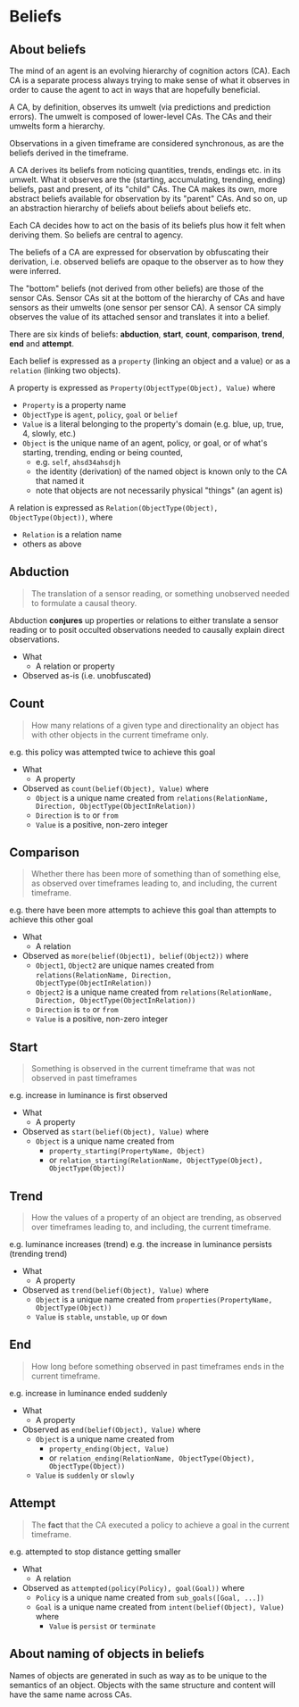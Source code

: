 # Beliefs

## About beliefs

The mind of an agent is an evolving hierarchy of cognition actors (CA). Each CA is a separate process always trying to make sense of what it observes in order to cause the agent to act in ways that are hopefully beneficial.

A CA, by definition, observes its umwelt (via predictions and prediction errors). The umwelt is composed of lower-level CAs. The CAs and their umwelts form a hierarchy.

Observations in a given timeframe are considered synchronous, as are the beliefs derived in the timeframe.

A CA derives its beliefs from noticing quantities, trends, endings etc. in its umwelt.  What it observes are the (starting, accumulating, trending, ending) beliefs, past and present, of its "child" CAs. The CA makes its own, more abstract beliefs available for observation by its "parent" CAs. And so on, up an abstraction hierarchy of beliefs about beliefs about beliefs etc.

Each CA decides how to act on the basis of its beliefs plus how it felt when deriving them. So beliefs are central to agency.

The beliefs of a CA are expressed for observation by obfuscating their derivation, i.e. observed beliefs are opaque to the observer as to how they were inferred.

The "bottom" beliefs (not derived from other beliefs) are those of the sensor CAs.
Sensor CAs sit at the bottom of the hierarchy of CAs and have sensors as their umwelts (one sensor per sensor CA).
A sensor CA simply observes the value of its attached sensor and translates it into a belief.

There are six kinds of beliefs: **abduction**, **start**, **count**, **comparison**, **trend**, **end** and **attempt**.

Each belief is expressed as a `property` (linking an object and a value) or as a `relation` (linking two objects).

A property is expressed as `Property(ObjectType(Object), Value)` where

* `Property` is a property name
* `ObjectType` is `agent`, `policy`, `goal` or `belief`
* `Value` is a literal belonging to the property's domain (e.g. blue, up, true, 4, slowly, etc.)
* `Object` is the unique name of an agent, policy, or goal, or of what's starting, trending, ending or being counted,
  * e.g. `self`, `ahsd34ahsdjh`
  * the identity (derivation) of the named object is known only to the CA that named it
  * note that objects are not necessarily physical "things" (an agent is)

A relation is expressed as  `Relation(ObjectType(Object), ObjectType(Object))`, where

* `Relation` is a relation name
* others as above

## Abduction

> The translation of a sensor reading, or something unobserved needed to formulate a causal theory.

Abduction **conjures** up properties or relations to either translate a sensor reading or to posit occulted observations needed to causally explain direct observations.

* What
  * A relation or property
* Observed as-is (i.e. unobfuscated)

## Count

> How many relations of a given type and directionality an object has with other objects in the current timeframe only.

e.g. this policy was attempted twice to achieve this goal

* What
  * A property
* Observed as `count(belief(Object), Value)` where
  * `Object` is a unique name created from `relations(RelationName, Direction, ObjectType(ObjectInRelation))`
  * `Direction` is `to` or `from`
  * `Value` is a positive, non-zero integer

## Comparison

> Whether there has been more of something than of something else, as observed over timeframes leading to, and including, the current timeframe.

e.g. there have been more attempts to achieve this goal than attempts to achieve this other goal

* What
  * A relation
* Observed as `more(belief(Object1), belief(Object2))` where
  * `Object1`, `Object2` are unique names created from `relations(RelationName, Direction, ObjectType(ObjectInRelation))`
  * `Object2` is a unique name created from `relations(RelationName, Direction, ObjectType(ObjectInRelation))`
  * `Direction` is `to` or `from`
  * `Value` is a positive, non-zero integer

## Start

> Something is observed in the current timeframe that was not observed in past timeframes

e.g. increase in luminance is first observed

* What
  * A property
* Observed as `start(belief(Object), Value)` where
  * `Object` is a unique name created from
    * `property_starting(PropertyName, Object)`
    * or `relation_starting(RelationName, ObjectType(Object), ObjectType(Object))`

## Trend

> How the values of a property of an object are trending, as observed over timeframes leading to, and including, the current timeframe.

e.g. luminance increases (trend)
e.g. the increase in luminance persists (trending trend)

* What
  * A property
* Observed as `trend(belief(Object), Value)` where
  * `Object` is a unique name created from `properties(PropertyName, ObjectType(Object))`
  * `Value` is `stable`, `unstable`, `up` or `down`

## End

> How long before something observed in past timeframes ends in the current timeframe.

e.g. increase in luminance ended suddenly

* What
  * A property
* Observed as `end(belief(Object), Value)` where
  * `Object` is a unique name created from
    * `property_ending(Object, Value)`
    * or `relation_ending(RelationName, ObjectType(Object), ObjectType(Object))`
  * `Value` is `suddenly` or `slowly`

## Attempt

> The **fact** that the CA executed a policy to achieve a goal in the current timeframe.

e.g. attempted to stop distance getting smaller

* What
  * A relation
* Observed as `attempted(policy(Policy), goal(Goal))` where
  * `Policy` is a unique name created from `sub_goals([Goal, ...])`
  * `Goal` is a unique name created from `intent(belief(Object), Value)` where
    * `Value` is `persist` or `terminate`

## About naming of objects in beliefs

Names of objects are generated in such as way as to be unique to the semantics of an object.
Objects with the same structure and content will have the same name across CAs.
